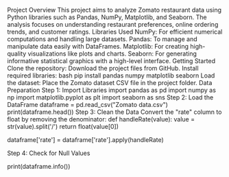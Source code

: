 Project Overview
This project aims to analyze Zomato restaurant data using Python libraries such as Pandas, NumPy, Matplotlib, and Seaborn. The analysis focuses on understanding restaurant preferences, online ordering trends, and customer ratings.
Libraries Used
NumPy: For efficient numerical computations and handling large datasets.
Pandas: To manage and manipulate data easily with DataFrames.
Matplotlib: For creating high-quality visualizations like plots and charts.
Seaborn: For generating informative statistical graphics with a high-level interface.
Getting Started
Clone the repository: Download the project files from GitHub.
Install required libraries:
bash
pip install pandas numpy matplotlib seaborn
Load the dataset: Place the Zomato dataset CSV file in the project folder.
Data Preparation
Step 1: Import Libraries
import pandas as pd
import numpy as np
import matplotlib.pyplot as plt
import seaborn as sns
Step 2: Load the DataFrame
dataframe = pd.read_csv("Zomato data.csv")
print(dataframe.head())
Step 3: Clean the Data
Convert the "rate" column to float by removing the denominator:
def handleRate(value):
    value = str(value).split('/')
    return float(value[0])

dataframe['rate'] = dataframe['rate'].apply(handleRate)

Step 4: Check for Null Values

print(dataframe.info())
